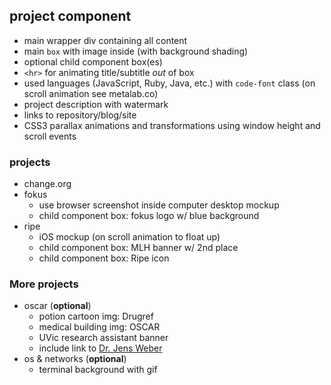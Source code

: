 ## project component
+ main wrapper div containing all content
+ main `box` with image inside (with background shading)
+ optional child component box(es)
+ `<hr>` for animating title/subtitle *out* of box
+ used languages (JavaScript, Ruby, Java, etc.) with `code-font` class (on scroll animation see metalab.co)
+ project description with watermark
+ links to repository/blog/site
+ CSS3 parallax animations and transformations using window height and scroll events

### projects
+ change.org
+ fokus
  + use browser screenshot inside computer desktop mockup
  + child component box: fokus logo w/ blue background
+ ripe
  + iOS mockup (on scroll animation to float up)
  + child component box: MLH banner w/ 2nd place
  + child component box: Ripe icon

### More projects
+ oscar (**optional**)
  + potion cartoon img: Drugref
  + medical building img: OSCAR
  + UVic research assistant banner
  + include link to [Dr. Jens Weber](https://lead-lab.atlassian.net/wiki/spaces/~admin/overview)
+ os & networks (**optional**)
  + terminal background with gif
